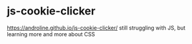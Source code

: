 # js-cookie-clicker
https://androline.github.io/js-cookie-clicker/
still struggling with JS, but learning more and more about CSS